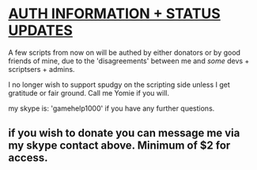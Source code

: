 # <u>AUTH INFORMATION + STATUS UPDATES</u>
A few scripts from now on will be authed by either donators or by good friends of mine, due to the 'disagreements' between me and <i>some</i> devs + scriptsers + admins.

I no longer wish to support spudgy on the scripting side unless I get gratitude or fair ground.  Call me Yomie if you will.

my skype is: 'gamehelp1000' if you have any further questions.
## if you wish to donate you can message me via my skype contact above. Minimum of $2 for access.
